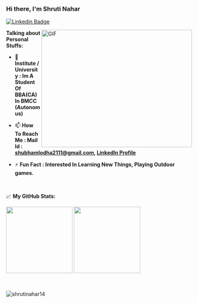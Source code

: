 

### Hi there, I'm <a> Shruti Nahar </a>

[![Linkedin Badge](https://img.shields.io/badge/-LinkedIn-0e76a8?style=flat-square&logo=Linkedin&logoColor=white)](https://www.linkedin.com/in/shubham-lodha-b2389319b/)


<img align="right" alt="GIF" src="https://github.com/shubhamlodha21/shubhamlodha21/blob/main/coding.gif?raw=true" width="408" height="318" />
  

**Talking about Personal Stuffs:**
- 📄 **Institute / University : Im A Student Of BBA(CA) In BMCC (Autonomus)**

- 📫 **How To Reach Me : Mail Id : shubhamlodha2111@gmail.com, [LinkedIn Profile](https://www.linkedin.com/in/shubham-lodha-b2389319b/)**

- ⚡ **Fun Fact : Interested In Learning New Things,  Playing Outdoor games.**
</br>




📈 **My GitHub Stats:**

<p>
  <img height="180em" src="https://github-readme-stats.vercel.app/api?username=shrutinahar14&show_icons=true&hide_border=true&&count_private=true&include_all_commits=true" />
  <img height="180em" src="https://github-readme-stats.vercel.app/api/top-langs/?username=shrutinahar14&exclude_repo=KNN-Image-Classification&show_icons=true&hide_border=true&layout=compact&langs_count=8"/>
</p>

<br><p><img align="center" src="https://github-readme-streak-stats.herokuapp.com/?user=shrutinahar14&" alt="shrutinahar14" /></p><br>

